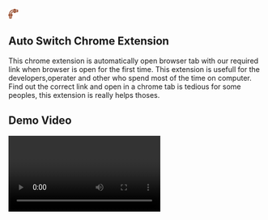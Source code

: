 ![Images](icon.png)
## Auto Switch Chrome Extension
This chrome extension is automatically open browser tab with our required link when browser is open for the first time.
This extension is usefull for the developers,operater and other who spend most of the time on computer. Find out the  correct link and open in a chrome tab is tedious for some peoples, this extension is really helps thoses.
## Demo Video
![Videos](AutoSwitch.mp4) 